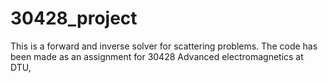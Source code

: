 # 30428_project
This is a forward and inverse solver for scattering problems.
The code has been made as an assignment for 30428 Advanced electromagnetics at DTU,
